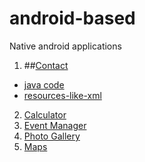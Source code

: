 # android-based
Native android applications
1. ##[Contact](../../tree/contact-methods)
  * [java code](../../tree/contact-methods/contact/src/main/java/com/example/myapplication)
  * [resources-like-xml](../..//tree/contact-methods/contact/src/main/res)
2. [Calculator](../../tree/calculator)
3. [Event Manager](../../tree/calendar)
4. [Photo Gallery](../../tree/photo-gallery)
5. [Maps](../../tree/maps-app)





